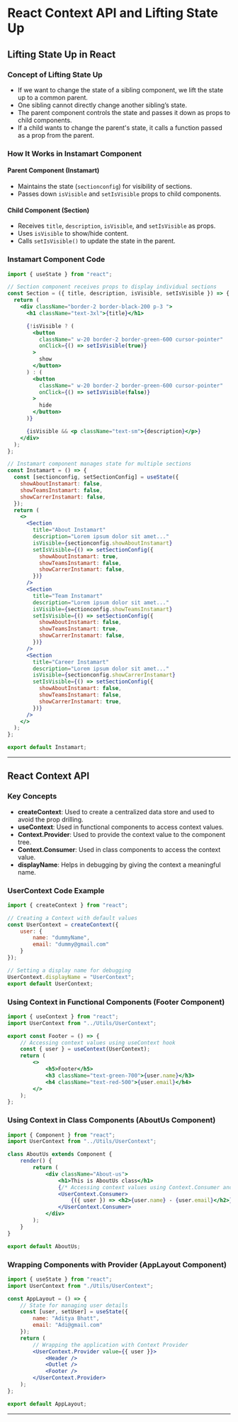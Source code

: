 # React Context API and Lifting State Up

## Lifting State Up in React

### Concept of Lifting State Up
- If we want to change the state of a sibling component, we lift the state up to a common parent.
- One sibling cannot directly change another sibling’s state.
- The parent component controls the state and passes it down as props to child components.
- If a child wants to change the parent's state, it calls a function passed as a prop from the parent.

### How It Works in Instamart Component
#### Parent Component (Instamart)
- Maintains the state (`sectionconfig`) for visibility of sections.
- Passes down `isVisible` and `setIsVisible` props to child components.

#### Child Component (Section)
- Receives `title`, `description`, `isVisible`, and `setIsVisible` as props.
- Uses `isVisible` to show/hide content.
- Calls `setIsVisible()` to update the state in the parent.

### Instamart Component Code
```jsx
import { useState } from "react";

// Section component receives props to display individual sections
const Section = ({ title, description, isVisible, setIsVisible }) => {
  return (
    <div className="border-2 border-black-200 p-3 ">
      <h1 className="text-3xl">{title}</h1>

      {!isVisible ? (
        <button
          className=" w-20 border-2 border-green-600 cursor-pointer"
          onClick={() => setIsVisible(true)}
        >
          show
        </button>
      ) : (
        <button
          className=" w-20 border-2 border-green-600 cursor-pointer"
          onClick={() => setIsVisible(false)}
        >
          hide
        </button>
      )}

      {isVisible && <p className="text-sm">{description}</p>}
    </div>
  );
};

// Instamart component manages state for multiple sections
const Instamart = () => {
  const [sectionconfig, setSectionConfig] = useState({
    showAboutInstamart: false,
    showTeamsInstamart: false,
    showCarrerInstamart: false,
  });
  return (
    <>
      <Section
        title="About Instamart"
        description="Lorem ipsum dolor sit amet..."
        isVisible={sectionconfig.showAboutInstamart}
        setIsVisible={() => setSectionConfig({
          showAboutInstamart: true,
          showTeamsInstamart: false,
          showCarrerInstamart: false,
        })}
      />
      <Section
        title="Team Instamart"
        description="Lorem ipsum dolor sit amet..."
        isVisible={sectionconfig.showTeamsInstamart}
        setIsVisible={() => setSectionConfig({
          showAboutInstamart: false,
          showTeamsInstamart: true,
          showCarrerInstamart: false,
        })}
      />
      <Section
        title="Career Instamart"
        description="Lorem ipsum dolor sit amet..."
        isVisible={sectionconfig.showCarrerInstamart}
        setIsVisible={() => setSectionConfig({
          showAboutInstamart: false,
          showTeamsInstamart: false,
          showCarrerInstamart: true,
        })}
      />
    </>
  );
};

export default Instamart;
```

---

## React Context API

### Key Concepts
- **createContext**: Used to create a centralized data store and used to avoid the prop drilling.
- **useContext**: Used in functional components to access context values.
- **Context.Provider**: Used to provide the context value to the component tree.
- **Context.Consumer**: Used in class components to access the context value.
- **displayName**: Helps in debugging by giving the context a meaningful name.

### UserContext Code Example
```jsx
import { createContext } from "react";

// Creating a Context with default values
const UserContext = createContext({
    user: {
        name: "dummyName",
        email: "dummy@gmail.com"
    }
});

// Setting a display name for debugging
UserContext.displayName = "UserContext";
export default UserContext;
```

### Using Context in Functional Components (Footer Component)
```jsx
import { useContext } from "react";
import UserContext from "../Utils/UserContext";

export const Footer = () => {
    // Accessing context values using useContext hook
    const { user } = useContext(UserContext);
    return (
        <>
            <h5>Footer</h5>
            <h3 className="text-green-700">{user.name}</h3>
            <h4 className="text-red-500">{user.email}</h4>
        </>
    );
};
```

### Using Context in Class Components (AboutUs Component)
```jsx
import { Component } from "react";
import UserContext from "../Utils/UserContext";

class AboutUs extends Component {
    render() {
        return (
            <div className="About-us">
                <h1>This is AboutUs class</h1>
                {/* Accessing context values using Context.Consumer and Using with JSX*/}
                <UserContext.Consumer>
                    {({ user }) => <h2>{user.name} - {user.email}</h2>}
                </UserContext.Consumer>
            </div>
        );
    }
}

export default AboutUs;
```

### Wrapping Components with Provider (AppLayout Component)
```jsx
import { useState } from "react";
import UserContext from "./Utils/UserContext";

const AppLayout = () => {
    // State for managing user details
    const [user, setUser] = useState({
        name: "Aditya Bhatt",
        email: "Adi@gmail.com"
    });
    return (
        // Wrapping the application with Context Provider
        <UserContext.Provider value={{ user }}>
            <Header />
            <Outlet />
            <Footer />
        </UserContext.Provider>
    );
};

export default AppLayout;
```

---



